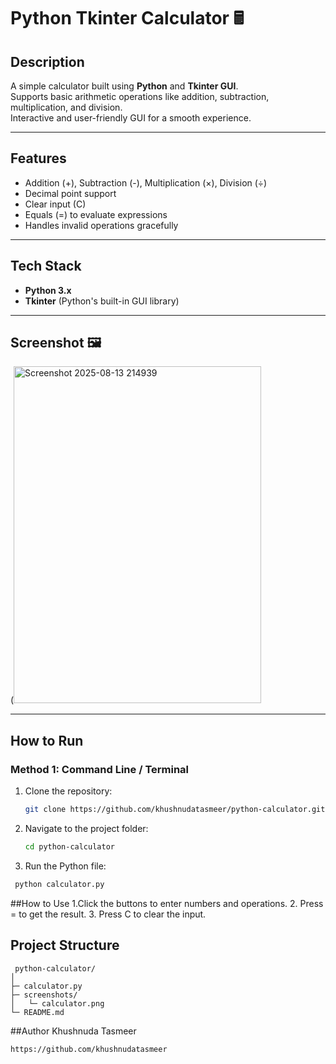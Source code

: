 # Python Tkinter Calculator 🖩

## Description
A simple calculator built using **Python** and **Tkinter GUI**.  
Supports basic arithmetic operations like addition, subtraction, multiplication, and division.  
Interactive and user-friendly GUI for a smooth experience.

---

## Features
- Addition (+), Subtraction (-), Multiplication (×), Division (÷)  
- Decimal point support  
- Clear input (C)  
- Equals (=) to evaluate expressions  
- Handles invalid operations gracefully  

---

## Tech Stack
- **Python 3.x**  
- **Tkinter** (Python's built-in GUI library)

---

## Screenshot 🖼️
(<img width="396" height="539" alt="Screenshot 2025-08-13 214939" src="https://github.com/user-attachments/assets/01a2cafe-4f4d-4050-800b-7ba19d5c1e63" />


---

## How to Run

### Method 1: Command Line / Terminal
1. Clone the repository:  
   ```bash
   git clone https://github.com/khushnudatasmeer/python-calculator.git
   ```
2. Navigate to the project folder:
   ```bash
   cd python-calculator
   ```
3. Run the Python file:
  ```bash
   python calculator.py
```
##How to Use
1.Click the buttons to enter numbers and operations.
2. Press = to get the result.
3. Press C to clear the input.

## Project Structure
```
 python-calculator/
│
├─ calculator.py        
├─ screenshots/        
│   └─ calculator.png
└─ README.md
```
##Author
Khushnuda Tasmeer
```
https://github.com/khushnudatasmeer


   

